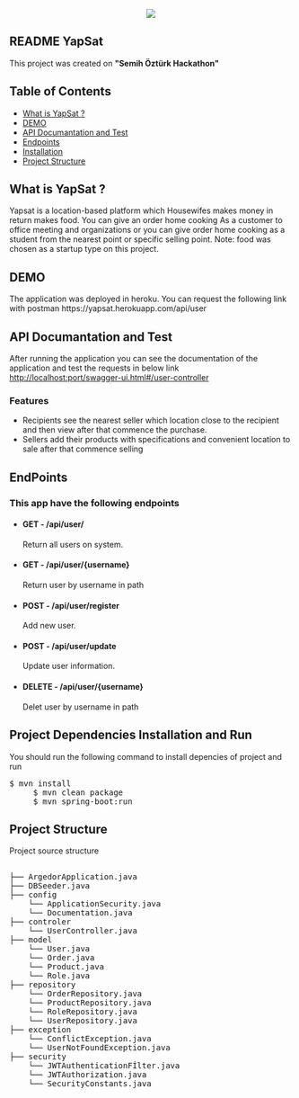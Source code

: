 <p align="center">
  <img src="https://www.imageupload.co.uk/images/2018/02/16/82785541-606c-4506-82ae-7fef916fa7b3.png" border="0">
</p>
<article class="markdown-body entry-content" itemprop="text"><h1><a href="#scrapy" aria-hidden="true" class="anchor" id="user-content-scrapy"></a>README YapSat</h1>
<p>This project was created on <b>"Semih Öztürk Hackathon"</b></p>

<h2><a href="#table-of-contents" aria-hidden="true" class="anchor" id="user-content-table-of-contents"></a>Table of Contents</h2>

<ul>
<li><a href="#what">What is YapSat ?</a></li>
<li><a href="#docs">DEMO</a></li>
<li><a href="#docs">API Documantation and Test</a></li>
<li><a href="#endpoints">Endpoints</a></li>
<li><a href="#installation">Installation</a></li>
<li><a href="#structure">Project Structure</a></li>
</ul>



<h2><a href="#what" aria-hidden="true" class="anchor" id="user-content-what"></a>What is YapSat ?</h2>
<p>Yapsat is a location-based platform which Housewifes makes money in return makes food. You can give an order home cooking As a customer to office meeting and organizations or you can give order home cooking as a student from the nearest point or specific selling point.	 Note: food was chosen as a startup type on this project. </p>

<h2><a href="#what" aria-hidden="true" class="anchor" id="user-content-what"></a>DEMO</h2>
The application was deployed in heroku. You can request the following link with postman
https://yapsat.herokuapp.com/api/user

<h2><a href="#docs"aria-hidden="true" class="anchor" id="user-content-what"> </a> API Documantation and Test</h2>
After running the application you can see the documentation of the application and test the requests in below link
<a href="http://localhost:8080/swagger-ui.html#/user-controller">http://localhost:port/swagger-ui.html#/user-controller</a>

<h3>Features</h3>
<ul>
  <li>Recipients see the nearest seller which location close to the recipient and  then view after that commence the purchase.</li>
  <li>Sellers add their products with specifications and convenient location to sale after that commence selling</li>
</ul>

<h2><a href="#endpoinst" aria-hidden="true" class="anchor" id="user-content-what"></a>EndPoints</h2>
<h3>This app have the following endpoints</h3>
<ul>
<li><h4>GET - /api/user/</h4> Return all users on system.</li>
<li><h4>GET - /api/user/{username}</h4> Return user by username in path</li>
<li><h4>POST - /api/user/register </h4> Add new user.</li>
<li><h4>POST - /api/user/update </h4> Update user information.</li>
<li><h4>DELETE - /api/user/{username} </h4> Delet user by username in path</li>
</ul>


<h2><a href="#installation" aria-hidden="true" class="anchor" id="user-content-installation"></a>Project Dependencies Installation and Run</h2>
<p>You should run the following command to install depencies of project and run</p>

<div class="highlight highlight-source-shell">
<pre>$ mvn install 
     $ mvn clean package
     $ mvn spring-boot:run 
</pre>
</div>

<h2><a href="#structure" aria-hidden="true" class="anchor" id="user-content-installation"></a>Project Structure</h2>
<p>Project source structure</p>

<div class="highlight highlight-source-shell">
<pre> 
├── ArgedorApplication.java
├── DBSeeder.java
├── config  
    └── ApplicationSecurity.java
    └── Documentation.java        
├── controler      
    └── UserController.java
├── model    
    └── User.java
    └── Order.java
    └── Product.java
    └── Role.java
├── repository   
    └── OrderRepository.java
    └── ProductRepository.java
    └── RoleRepository.java
    └── UserRepository.java
├── exception
    └── ConflictException.java
    └── UserNotFoundException.java
├── security
    └── JWTAuthenticationFİlter.java
    └── JWTAuthorization.java
    └── SecurityConstants.java         
</pre>
</div>

</article>
